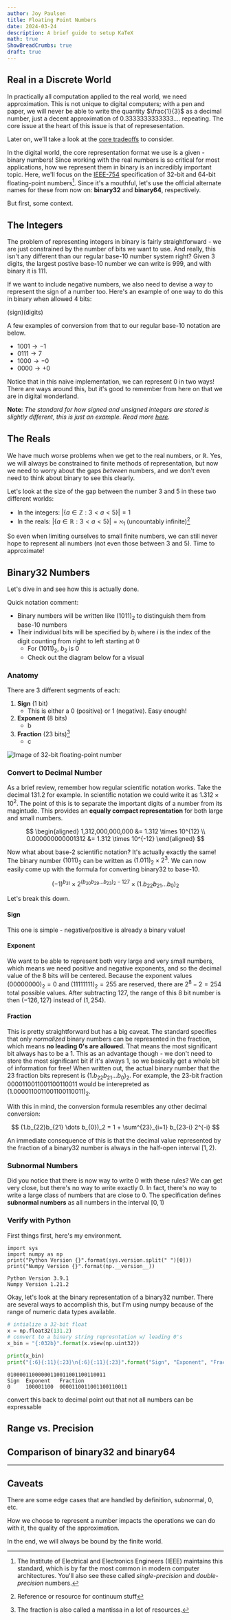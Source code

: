 ```yaml
---
author: Joy Paulsen
title: Floating Point Numbers
date: 2024-03-24
description: A brief guide to setup KaTeX
math: true
ShowBreadCrumbs: true
draft: true
---
```



## Real in a Discrete World

In practically all computation applied to the real world, we need approximation. This is not unique to 
digital computers; with a pen and paper, we will never be able to write the quantity $\frac{1}{3}$
as a decimal number, just a decent approximation of 0.3333333333333.... repeating. The core issue at the heart of this issue is that of represesentation. 

Later on, we'll 
take a look at the [core tradeoffs](#range-versus-precision) to consider.

In the digital world, the core representation format we use is a given - binary numbers! Since working 
with the real numbers is so critical for most applications, how we represent them in binary 
is an incredibly important topic. Here, we'll focus on the [IEEE-754](https://en.wikipedia.org/wiki/IEEE_754) 
specification of 32-bit and 64-bit floating-point 
numbers[^1]. Since it's a mouthful, let's use the official alternate names for these from now on: **binary32** and 
**binary64**, respectively.

But first, some context.

## The Integers

The problem of representing integers in binary is fairly straightforward - we are just constrained by the number 
of bits we want to use. And really, this isn't any different than our regular base-10 number system right? Given 
3 digits, the largest postive base-10 number we can write is 999, and with binary it is 111.


If we want to include negative numbers, we also need to devise a way to represent the sign of a number too. Here's 
an example of one way to do this in binary when allowed 4 bits:

(sign)(digits)

A few examples of conversion from that to our regular base-10 notation are below.

- $1001 \rightarrow -1$
- $0111 \rightarrow 7$
- $1000 \rightarrow -0$
- $0000 \rightarrow +0$

Notice that in this naive implementation, we can represent 0 in two ways! There are ways around this, but it's 
good to remember from here on that we are in digital wonderland.

**Note**: *The standard for how signed and unsigned integers are stored is slightly different, this is just an example. Read more [here](https://en.wikipedia.org/wiki/Integer_(computer_science)).*

## The Reals

We have much worse problems when we get to the real numbers, or $\mathbb{R}$. Yes, we will always be constrained to finite methods of 
representation, but now we need to worry about the gaps *between* numbers, and we don't even need to think about 
binary to see this clearly.

Let's look at the size of the gap between the number 3 and 5 in these two different worlds:

- In the integers: $|\{a \in \mathbb{Z}: 3 < a < 5\}| = 1$
- In the reals: $|\{a \in \mathbb{R}: 3 < a < 5\}| = \aleph_{1}$ (uncountably infinite)[^2]

So even when limiting ourselves to small finite numbers, we can still never hope to represent all numbers (not 
even those between 3 and 5). Time to approximate!

## Binary32 Numbers

Let's dive in and see how this is actually done. 

Quick notation comment:
- Binary numbers will be written like $(1011)_{2}$ to distinguish them from base-10 numbers
- Their individual bits will be specified by $b_i$ where $i$ is the index of the digit counting from right to left starting at 0
    - For $(1011)_{2}$, $b_2$ is 0
    - Check out the diagram below for a visual

### Anatomy

There are 3 different segments of each:

1. **Sign** (1 bit)
    - This is either a 0 (positive) or 1 (negative). Easy enough!
2. **Exponent** (8 bits)
    - b
3. **Fraction** (23 bits)[^3]
    - c

![Image of 32-bit floating-point number](./images/floating_point.png "IEEE-754 32-bit floating-point number")

### Convert to Decimal Number

As a brief review, remember how regular scientific notation works. 
Take the decimal 131.2 for example. In scientific notation we could write it as $1.312 \times 10^{2}$. 
The point of this is to separate the important digits of a number from its magintude. This provides 
an **equally compact representation** for both large and small numbers.

$$
\begin{aligned}
1,312,000,000,000 &= 1.312 \times 10^{12} \\
0.000000000001312 &= 1.312 \times 10^{-12}
\end{aligned}
$$

Now what about base-2 scientific notation? It's actually exactly the same! The binary number $(1011)_{2}$ 
can be written as $(1.011)_{2} \times 2^{3}$. We can now easily come up with the formula for converting 
binary32 to base-10.

$$
(-1)^{b_{31}} \times 2^{(b_{30}b_{29} \dots b_{23})_2 - 127} \times (1.b_{22}b_{21} \dots b_{0})_2
$$

Let's break this down.

#### Sign

This one is simple - negative/positive is already a binary value!

#### Exponent

We want to be able to represent both very large and very small numbers, which means we need positive and 
negative exponents, and so the decimal value of the 8 bits will be centered. Because the 
exponent values $(00000000)_{2}=0$ and $(11111111)_{2}=255$ are reserved, there are $2^8 - 2 = 254$
total possible values. After subtracting 127, the range of this 8 bit number is then $(-126,127)$ 
instead of $(1,254)$.

#### Fraction

This is pretty straightforward but has a big caveat. The standard specifies that only *normalized* binary 
numbers can be represented in the fraction, which means **no leading 0's are allowed**. That means the 
most significant bit always has to be a 1. This as an advantage though - we don't need to store the 
most significant bit if it's always 1, so we basically get a whole bit of information for free! When 
written out, the actual binary number that the 23 fraction bits represent is $(1.b_{22}b_{21} \dots b_{0})_2$.
For example, the 23-bit fraction 0000110011001100110011 would be interepreted as 
$(1.0000110011001100110011)_{2}$.

With this in mind, the conversion formula resembles any other decimal conversion:

$$
(1.b_{22}b_{21} \dots b_{0})_2 = 1 + \sum^{23}_{i=1} b_{23-i} 2^{-i}
$$

An immediate consequence of this is that the decimal value represented by the fraction of a binary32 number 
is always in the half-open interval $[1, 2)$.

### Subnormal Numbers

Did you notice that there is now way to write 0 with these rules? We can get very close, but there's no 
way to write exactly 0. In fact, there's no way to write a large class of numbers that are close to 0. 
The specification defines **subnormal numbers** as all numbers in the interval $[0, 1)$

### Verify with Python

First things first, here's my environment.

```python:title=Version&nbsp;Check
import sys
import numpy as np
print("Python Version {}".format(sys.version.split(" ")[0]))
print("Numpy Version {}".format(np.__version__))
```

```:title=Output noLineNumbers
Python Version 3.9.1
Numpy Version 1.21.2
```

Okay, let's look at the binary representation of a binary32 number. There are several ways to accomplish this, 
but I'm using numpy because of the range of numeric data types available.

```python
# intialize a 32-bit float
x = np.float32(131.2)
# convert to a binary string represntation w/ leading 0's
x_bin = "{:032b}".format(x.view(np.uint32))

print(x_bin)
print("{:6}{:11}{:23}\n{:6}{:11}{:23}".format("Sign", "Exponent", "Fraction", x_bin[0:1], x_bin[1:10], x_bin[10:]))
```

```:title=Output noLineNumbers
01000011000000110011001100110011
Sign  Exponent   Fraction               
0     100001100  0000110011001100110011 
```

convert this back to decimal
point out that not all numbers can be expressable





## Range vs. Precision







## Comparison of binary32 and binary64



---

## Caveats

There are some edge cases that are handled by definition, subnormal, 0, etc.




How we choose to represent a number impacts the operations we can do with it, the quality of the approximation.

In the end, we will always be bound by the finite world. 


[^1]: The Institute of Electrical and Electronics Engineers (IEEE) maintains this standard, which is by far the most common in modern computer architectures. You'll also see these called *single-precision* and *double-precision* numbers.
[^2]: Reference or resource for continuum stuff
[^3]: The fraction is also called a mantissa in a lot of resources.

